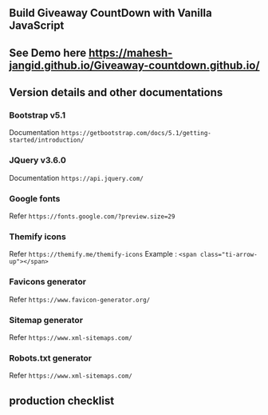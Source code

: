 ## Build Giveaway CountDown with Vanilla JavaScript 

## See Demo here   https://mahesh-jangid.github.io/Giveaway-countdown.github.io/

## Version details and other documentations

### Bootstrap v5.1

Documentation `https://getbootstrap.com/docs/5.1/getting-started/introduction/`

### JQuery v3.6.0

Documentation `https://api.jquery.com/`

### Google fonts

Refer `https://fonts.google.com/?preview.size=29`

### Themify icons

Refer `https://themify.me/themify-icons`
Example : `<span class="ti-arrow-up"></span>`

### Favicons generator

Refer `https://www.favicon-generator.org/`

### Sitemap generator

Refer `https://www.xml-sitemaps.com/`

### Robots.txt generator

Refer `https://www.xml-sitemaps.com/`

## production checklist
